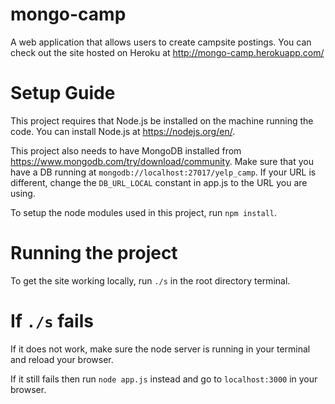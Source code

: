 # mongo-camp
A web application that allows users to create campsite postings.
You can check out the site hosted on Heroku at http://mongo-camp.herokuapp.com/
# Setup Guide
This project requires that Node.js be installed on the machine running the code. You can install Node.js at https://nodejs.org/en/.

This project also needs to have MongoDB installed from https://www.mongodb.com/try/download/community. Make sure that you have a DB running at ```mongodb://localhost:27017/yelp_camp```. If your URL is different, change the ```DB_URL_LOCAL``` constant in app.js to the URL you are using.

To setup the node modules used in this project, run ```npm install```.

# Running the project
To get the site working locally, run ```./s``` in the root directory terminal.

# If ```./s``` fails
If it does not work, make sure the node server is running in your terminal and reload your browser.

If it still fails then run ```node app.js``` instead and go to ```localhost:3000``` in your browser.
